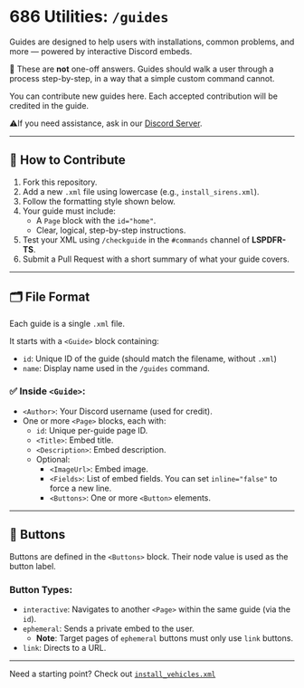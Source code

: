 # 686 Utilities: `/guides`

Guides are designed to help users with installations, common problems, and more — powered by interactive Discord embeds.

📌 These are **not** one-off answers. Guides should walk a user through a process step-by-step, in a way that a simple custom command cannot.

You can contribute new guides here. Each accepted contribution will be credited in the guide. 

⚠️If you need assistance, ask in our [Discord Server](https://discord.com/invite/gyw5rDHCfr).

---

## 🚀 How to Contribute

1. Fork this repository.
2. Add a new `.xml` file using lowercase (e.g., `install_sirens.xml`).
3. Follow the formatting style shown below.
4. Your guide must include:
   - A `Page` block with the `id="home"`.
   - Clear, logical, step-by-step instructions.
5. Test your XML using `/checkguide` in the `#commands` channel of **LSPDFR-TS**.
6. Submit a Pull Request with a short summary of what your guide covers.

---

## 🗂️ File Format

Each guide is a single `.xml` file.

It starts with a `<Guide>` block containing:
- `id`: Unique ID of the guide (should match the filename, without `.xml`)
- `name`: Display name used in the `/guides` command.

### ✅ Inside `<Guide>`:

- `<Author>`: Your Discord username (used for credit).
- One or more `<Page>` blocks, each with:
  - `id`: Unique per-guide page ID.
  - `<Title>`: Embed title.
  - `<Description>`: Embed description.
  - Optional:
    - `<ImageUrl>`: Embed image.
    - `<Fields>`: List of embed fields. You can set `inline="false"` to force a new line.
    - `<Buttons>`: One or more `<Button>` elements.

---

## 🔘 Buttons

Buttons are defined in the `<Buttons>` block. Their node value is used as the button label.

### Button Types:

- `interactive`: Navigates to another `<Page>` within the same guide (via the `id`).
- `ephemeral`: Sends a private embed to the user.  
   - **Note**: Target pages of `ephemeral` buttons must only use `link` buttons.
- `link`: Directs to a URL.

---

Need a starting point? Check out [`install_vehicles.xml`](https://github.com/686-Utilities/686-Utilities-Translations/blob/main/en-GB/Guides/install_vehicles.xml)
